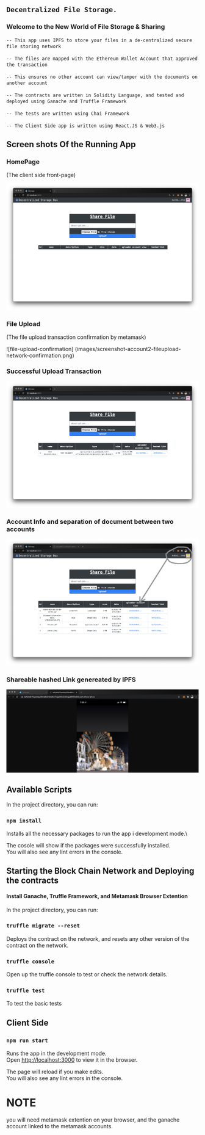 ## `Decentralized File Storage.`

### Welcome to the New World of File Storage & Sharing

    -- This app uses IPFS to store your files in a de-centralized secure file storing network

    -- The files are mapped with the Ethereum Wallet Account that approved the transaction

    -- This ensures no other account can view/tamper with the documents on another account

    -- The contracts are written in Solidity Language, and tested and deployed using Ganache and Truffle Framework

    -- The tests are written using Chai Framework

    -- The Client Side app is written using React.JS & Web3.js


## Screen shots Of the Running App

### HomePage
(The client side front-page)

 ![home-page-image](images/screenshot-homepage-acct2.png)


### File Upload
(The file upload transaction confirmation by metamask)

 ![file-upload-confirmation] (images/screenshot-account2-fileupload-network-confirmation.png)


### Successful Upload Transaction

 ![file-uploaded](images/screenshot-fileuploaded-acct2.png)


### Account Info and separation of document between two accounts

 ![acct-separation-info](images/screenshot-accooun1-homepage.png)


### Shareable hashed Link genereated by IPFS

 ![shaerable-link-content](images/hashed-ipfs-llnk.png)


## Available Scripts

In the project directory, you can run:

### `npm install`

Installs all the necessary packages to run the app i development mode.\

The cosole will show if the packages were successfully installed.\
You will also see any lint errors in the console.

## Starting the Block Chain Network and Deploying the contracts

#### Install Ganache, Truffle Framework, and Metamask Browser Extention

In the project directory, you can run:

### `truffle migrate --reset`

Deploys the contract on the network, and resets any other version of the contract on the network.

### `truffle console`

Open up the truffle console to test or check the network details.

### `truffle test`

To test the basic tests


## Client Side

### `npm run start`

Runs the app in the development mode.\
Open [http://localhost:3000](http://localhost:3000) to view it in the browser.

The page will reload if you make edits.\
You will also see any lint errors in the console.

# NOTE
you will need metamask extention on your browser, and the ganache account linked to the metamask accounts.
